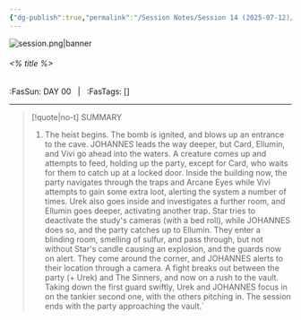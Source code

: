 ```yaml
---
{"dg-publish":true,"permalink":"/Session Notes/Session 14 (2025-07-12)/"}
---
```



![session.png|banner](/img/user/Assets/Images/Session.png)
###### <% title %>
<span class="sub2">:FasSun: DAY 00 &nbsp; | &nbsp; :FasTags: []</span>
___

> [!quote|no-t] SUMMARY
>1. The heist begins. The bomb is ignited, and blows up an entrance to the cave. JOHANNES leads the way deeper, but Card, Ellumin, and Vivi go ahead into the waters. A creature comes up and attempts to feed, holding up the party, except for Card, who waits for them to catch up at a locked door.  Inside the building now, the party navigates through the traps and Arcane Eyes while Vivi attempts to gain some extra loot, alerting the system a number of times. Urek also goes inside and investigates a further room, and Ellumin goes deeper, activating another trap. Star tries to deactivate the study's cameras (with a bed roll), while JOHANNES does so, and the party catches up to Ellumin.  They enter a blinding room, smelling of sulfur, and pass through, but not without Star's candle causing an explosion, and the guards now on alert. They come around the corner, and JOHANNES alerts to their location through a camera. A fight breaks out between the party (+ Urek) and The Sinners, and now on a rush to the vault. Taking down the first guard swiftly, Urek and JOHANNES focus in on the tankier second one, with the others pitching in.  The session ends with the party approaching the vault.`
